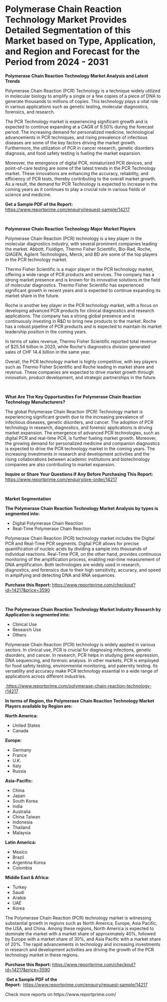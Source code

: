 <p><h1>Polymerase Chain Reaction Technology Market Provides Detailed Segmentation of this Market based on Type, Application, and Region and Forecast for the Period from 2024 - 2031</h1></p><p><strong>Polymerase Chain Reaction Technology Market Analysis and Latest Trends</strong></p>
<p><p>Polymerase Chain Reaction (PCR) Technology is a technique widely utilized in molecular biology to amplify a single or a few copies of a piece of DNA to generate thousands to millions of copies. This technology plays a vital role in various applications such as genetic testing, molecular diagnostics, forensics, and research.</p><p>The PCR Technology market is experiencing significant growth and is expected to continue expanding at a CAGR of 9.50% during the forecast period. The increasing demand for personalized medicine, technological advancements in PCR techniques, and rising prevalence of infectious diseases are some of the key factors driving the market growth. Furthermore, the utilization of PCR in cancer research, genetic disorders diagnosis, and food safety testing is fueling the market expansion.</p><p>Moreover, the emergence of digital PCR, miniaturized PCR devices, and point-of-care testing are some of the latest trends in the PCR Technology market. These innovations are enhancing the accuracy, reliability, and efficiency of PCR tests, thereby contributing to the overall market growth. As a result, the demand for PCR Technology is expected to increase in the coming years as it continues to play a crucial role in various fields of science and medicine.</p></p>
<p><strong>Get a Sample PDF of the Report:&nbsp;</strong> <a href="https://www.reportprime.com/enquiry/request-sample/14217">https://www.reportprime.com/enquiry/request-sample/14217</a></p>
<p>&nbsp;</p>
<p><strong>Polymerase Chain Reaction Technology Major Market Players</strong></p>
<p><p>Polymerase Chain Reaction (PCR) technology is a key player in the molecular diagnostics industry, with several prominent companies leading the market. Abbott, Fluidigm, Thermo Fisher Scientific, Bio-Rad, Roche, QIAGEN, Agilent Technologies, Merck, and BD are some of the top players in the PCR technology market.</p><p>Thermo Fisher Scientific is a major player in the PCR technology market, offering a wide range of PCR products and services. The company has a strong market presence and is known for its innovative solutions in the field of molecular diagnostics. Thermo Fisher Scientific has experienced significant growth in recent years and is expected to continue expanding its market share in the future.</p><p>Roche is another key player in the PCR technology market, with a focus on developing advanced PCR products for clinical diagnostics and research applications. The company has a strong global presence and is continuously investing in R&D to bring new products to the market. Roche has a robust pipeline of PCR products and is expected to maintain its market leadership position in the coming years.</p><p>In terms of sales revenue, Thermo Fisher Scientific reported total revenue of $25.54 billion in 2020, while Roche's diagnostics division generated sales of CHF 14.4 billion in the same year.</p><p>Overall, the PCR technology market is highly competitive, with key players such as Thermo Fisher Scientific and Roche leading in market share and revenue. These companies are expected to drive market growth through innovation, product development, and strategic partnerships in the future.</p></p>
<p>&nbsp;</p>
<p><strong>What Are The Key Opportunities For Polymerase Chain Reaction Technology Manufacturers?</strong></p>
<p><p>The global Polymerase Chain Reaction (PCR) Technology market is experiencing significant growth due to the increasing prevalence of infectious diseases, genetic disorders, and cancer. The adoption of PCR technology in research, diagnostics, and forensic applications is driving market expansion. The emergence of advanced PCR technologies, such as digital PCR and real-time PCR, is further fueling market growth. Moreover, the growing demand for personalized medicine and companion diagnostics is expected to drive the PCR technology market in the coming years. The increasing investments in research and development activities and the rising collaborations between academic institutions and biotechnology companies are also contributing to market expansion.</p></p>
<p><strong>Inquire or Share Your Questions If Any Before Purchasing This Report:</strong> <a href="https://www.reportprime.com/enquiry/pre-order/14217">https://www.reportprime.com/enquiry/pre-order/14217</a></p>
<p>&nbsp;</p>
<p><strong>Market Segmentation</strong></p>
<p><strong>The Polymerase Chain Reaction Technology Market Analysis by types is segmented into:</strong></p>
<p><ul><li>Digital Polymerase Chain Reaction</li><li>Real-Time Polymerase Chain Reaction</li></ul></p>
<p><p>Polymerase Chain Reaction (PCR) technology market includes the Digital PCR and Real-Time PCR segments. Digital PCR allows for precise quantification of nucleic acids by dividing a sample into thousands of individual reactions. Real-Time PCR, on the other hand, provides continuous monitoring of the amplification process, enabling real-time measurement of DNA amplification. Both technologies are widely used in research, diagnostics, and forensics due to their high sensitivity, accuracy, and speed in amplifying and detecting DNA and RNA sequences.</p></p>
<p><strong>Purchase this Report:&nbsp;</strong><a href="https://www.reportprime.com/checkout?id=14217&price=3590">https://www.reportprime.com/checkout?id=14217&price=3590</a></p>
<p>&nbsp;</p>
<p><strong>The Polymerase Chain Reaction Technology Market Industry Research by Application is segmented into:</strong></p>
<p><ul><li>Clinical Use</li><li>Research Use</li><li>Others</li></ul></p>
<p><p>Polymerase Chain Reaction (PCR) technology is widely applied in various sectors. In clinical use, PCR is crucial for diagnosing infections, genetic disorders, and cancer. In research, PCR helps in studying gene expression, DNA sequencing, and forensic analysis. In other markets, PCR is employed for food safety testing, environmental monitoring, and paternity testing. Its versatility and accuracy make PCR technology essential in a wide range of applications across different industries.</p></p>
<p><a href="https://www.reportprime.com/polymerase-chain-reaction-technology-r14217">&nbsp;https://www.reportprime.com/polymerase-chain-reaction-technology-r14217</a></p>
<p><strong>In terms of Region, the Polymerase Chain Reaction Technology Market Players available by Region are:</strong></p>
<p>
    <p> <strong> North America: </strong>
        <ul>
            <li>United States</li>
            <li>Canada</li>
        </ul>
        </p> 
    <p> <strong> Europe: </strong>
        <ul>
            <li>Germany</li>
            <li>France</li>
            <li>U.K.</li>
            <li>Italy</li>
            <li>Russia</li>
        </ul>
        </p> 
    <p> <strong> Asia-Pacific: </strong>
        <ul>
            <li>China</li>
            <li>Japan</li>
            <li>South Korea</li>
            <li>India</li>
            <li>Australia</li>
            <li>China Taiwan</li>
            <li>Indonesia</li>
            <li>Thailand</li>
            <li>Malaysia</li>
        </ul>
        </p> 
    <p> <strong> Latin America: </strong>
        <ul>
            <li>Mexico</li>
            <li>Brazil</li>
            <li>Argentina Korea</li>
            <li>Colombia</li>
        </ul>
        </p> 
    <p> <strong> Middle East & Africa: </strong>
        <ul>
            <li>Turkey</li>
            <li>Saudi</li>
            <li>Arabia</li>
            <li>UAE</li>
            <li>Korea</li>
        </ul>
    </p>
    </p>
<p><p>The Polymerase Chain Reaction (PCR) technology market is witnessing substantial growth in regions such as North America, Europe, Asia Pacific, the USA, and China. Among these regions, North America is expected to dominate the market with a market share of approximately 40%, followed by Europe with a market share of 30%, and Asia Pacific with a market share of 20%. The rapid advancements in technology and increasing investments in research and development activities are driving the growth of the PCR technology market in these regions.</p></p>
<p><strong>Purchase this Report: </strong><a href="https://www.reportprime.com/checkout?id=14217&price=3590">https://www.reportprime.com/checkout?id=14217&price=3590</a></p>
<p>&nbsp;<strong>Get a Sample PDF of the Report:&nbsp;&nbsp;</strong><a href="https://www.reportprime.com/enquiry/request-sample/14217">https://www.reportprime.com/enquiry/request-sample/14217</a></p>
<p><strong></strong></p>
<p>Check more reports on https://www.reportprime.com/</p>